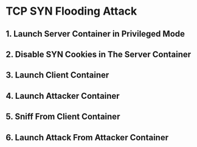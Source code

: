 # TCP SYN Flooding Attack

## 1. Launch Server Container in Privileged Mode
## 2. Disable SYN Cookies in The Server Container
## 3. Launch Client Container
## 4. Launch Attacker Container
## 5. Sniff From Client Container
## 6. Launch Attack From Attacker Container
